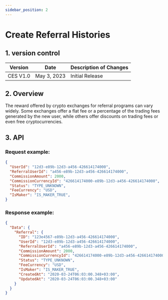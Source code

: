 ```yaml
---
sidebar_position: 2
---
```


# Create Referral Histories

## 1. version control

| Version  | Date        | Description of Changes |
| -------- | ----------- | ---------------------- |
| CES V1.0 | May 3, 2023 | Initial Release        |

## 2. Overview

The reward offered by crypto exchanges for referral programs can vary widely. Some exchanges offer a flat fee or a percentage of the trading fees generated by the new user, while others offer discounts on trading fees or even free cryptocurrencies.

## 3. API

### Request example:

```json
{
  "UserId": "12d3-e89b-12d3-a456-426614174000",
  "ReferralUserId": "a456-e89b-12d3-a456-426614174000",
  "CommissionAmount": 2000,
  "CommissionCurrencyId": "426614174000-e89b-12d3-a456-426614174000",
  "Status": "TYPE_UNKNOWN",
  "FeeCurrency": "USD",
  "IsMaker": "IS_MAKER_TRUE",
}
```

### Response example:

```json
{
  "Data": {
    "Referral": {
      "ID": "123e4567-e89b-12d3-a456-426614174000",
      "UserId": "12d3-e89b-12d3-a456-426614174000",
      "ReferralUserId": "a456-e89b-12d3-a456-426614174000",
      "CommissionAmount": 2000,
      "CommissionCurrencyId": "426614174000-e89b-12d3-a456-426614174000",
      "Status": "TYPE_UNKNOWN",
      "FeeCurrency": "USD",
      "IsMaker": "IS_MAKER_TRUE",
      "CreatedAt": "2020-03-24T06:03:00.348+03:00",
      "UpdatedAt": "2020-03-24T06:03:00.348+03:00"
    }
  }
}
```
